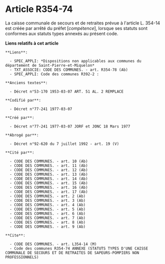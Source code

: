 # Article R354-74

La caisse communale de secours et de retraites prévue à l'article L. 354-14 est créée par arrêté du préfet [*compétence*],
lorsque ses statuts sont conformes aux statuts types annexés au présent code.

**Liens relatifs à cet article**

	**Liens**:

	  - SPEC_APPLI: *Dispositions non applicables aux communes du département de Saint-Pierre-et-Miquelon*
	  - TXT_ASSOCIE: CODE DES COMMUNES. - art. R354-78 (Ab)
	  - SPEC_APPLI: Code des communes R392-2 :

	**Anciens textes**:

	  - Décret n°53-170 1953-03-07 ART. 51 AL. 2 REMPLACE

	**Codifié par**:

	  - Décret n°77-241 1977-03-07

	**Créé par**:

	  - Décret n°77-241 1977-03-07 JORF et JONC 18 Mars 1977

	**Abrogé par**:

	  - Décret n°92-620 du 7 juillet 1992 - art. 19 (V)

	**Cité par**:

	  - CODE DES COMMUNES. - art. 10 (Ab)
	  - CODE DES COMMUNES. - art. 11 (Ab)
	  - CODE DES COMMUNES. - art. 12 (Ab)
	  - CODE DES COMMUNES. - art. 13 (Ab)
	  - CODE DES COMMUNES. - art. 14 (Ab)
	  - CODE DES COMMUNES. - art. 15 (Ab)
	  - CODE DES COMMUNES. - art. 16 (Ab)
	  - CODE DES COMMUNES. - art. 17 (Ab)
	  - CODE DES COMMUNES. - art. 2 (Ab)
	  - CODE DES COMMUNES. - art. 3 (Ab)
	  - CODE DES COMMUNES. - art. 4 (Ab)
	  - CODE DES COMMUNES. - art. 5 (Ab)
	  - CODE DES COMMUNES. - art. 6 (Ab)
	  - CODE DES COMMUNES. - art. 7 (Ab)
	  - CODE DES COMMUNES. - art. 8 (Ab)
	  - CODE DES COMMUNES. - art. 9 (Ab)

	**Cite**:

	  - CODE DES COMMUNES. - art. L354-14 (M)
	  - Code des communes R354-74 ANNEXE (STATUTS TYPES D'UNE CAISSE COMMUNALE DE SECOURS ET DE RETRAITES DE SAPEURS-POMPIERS NON PROFESSIONNELS)
